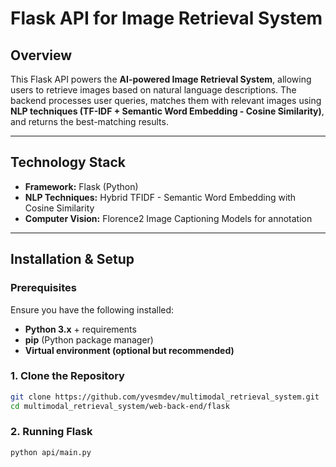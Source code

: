 
# Flask API for Image Retrieval System

## Overview

This Flask API powers the **AI-powered Image Retrieval System**, allowing users to retrieve images based on natural language descriptions. The backend processes user queries, matches them with relevant images using **NLP techniques (TF-IDF + Semantic Word Embedding - Cosine Similarity)**, and returns the best-matching results.

---

## **Technology Stack**
- **Framework:** Flask (Python)
- **NLP Techniques:** Hybrid TFIDF - Semantic Word Embedding with Cosine Similarity
- **Computer Vision:** Florence2 Image Captioning Models for annotation

---

## **Installation & Setup**

### **Prerequisites**
Ensure you have the following installed:
- **Python 3.x** + requirements
- **pip** (Python package manager)
- **Virtual environment (optional but recommended)**

### **1. Clone the Repository**
```sh
git clone https://github.com/yvesmdev/multimodal_retrieval_system.git
cd multimodal_retrieval_system/web-back-end/flask
```

### **2. Running Flask**
```sh
python api/main.py
